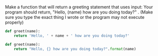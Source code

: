 Make a function that will return a greeting statement that uses input: Your program should return, "Hello, (name) how are you doing today?" . (Make sure you type the exact thing I wrote or the program may not execute properly)
```python
def greet(name):
    return 'Hello, ' + name + ' how are you doing today?'
```
```python
def greet(name):
    return "Hello, {} how are you doing today?".format(name)
```
